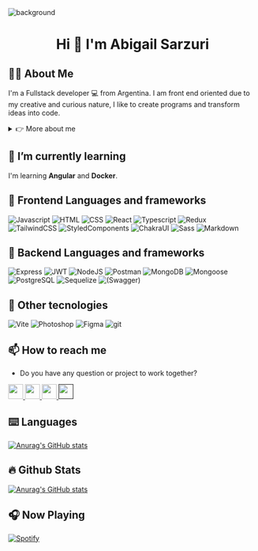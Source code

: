 <img src="https://res.cloudinary.com/dbhb8sohh/image/upload/v1678469582/backgroundgithugFinal_m84jju.png" alt="background"/>

<h1 align="center"> Hi 👋 I'm Abigail Sarzuri </h1>

## 👨‍💻 About Me

I'm a Fullstack developer 💻 from Argentina.
I am front end oriented due to my creative and curious nature, I like to create programs and transform ideas into code.

<details>
  <summary> 👉 More about me </summary>
  
  - 🤝 I’m looking for help with finding projects to contribute to!
  - 💻 I’m currently developing AnimeApp, an application which will allow watch anime.
  - ✍️  In my free time, I play videogames, I draw digitally, I stream and research new technologies as my hobbies.
  - 🎵 I love to hear kpop and rock music.
  
</details>

## 🌱 I’m currently learning

I'm learning **Angular** and **Docker**.

## 📌 Frontend Languages and frameworks

![Javascript](https://img.shields.io/badge/JavaScript-323330?style=for-the-badge&logo=javascript&logoColor=F7DF1E)
![HTML](https://img.shields.io/badge/HTML5-E34F26?style=for-the-badge&logo=html5&logoColor=white)
![CSS](https://img.shields.io/badge/CSS3-1572B6?style=for-the-badge&logo=css3&logoColor=white)
![React](https://img.shields.io/badge/React-20232A?style=for-the-badge&logo=react&logoColor=61DAFB)
![Typescript](https://img.shields.io/badge/TypeScript-007ACC?style=for-the-badge&logo=typescript&logoColor=white)
![Redux](https://img.shields.io/badge/Redux-593D88?style=for-the-badge&logo=redux&logoColor=white)
![TailwindCSS](https://img.shields.io/badge/Tailwind_CSS-38B2AC?style=for-the-badge&logo=tailwind-css&logoColor=white)
![StyledComponents](https://img.shields.io/badge/styled--components-DB7093?style=for-the-badge&logo=styled-components&logoColor=white)
![ChakraUI](https://img.shields.io/badge/Chakra--UI-319795?style=for-the-badge&logo=chakra-ui&logoColor=white)
![Sass](https://img.shields.io/badge/Sass-CC6699?style=for-the-badge&logo=sass&logoColor=white)
![Markdown](https://img.shields.io/badge/Markdown-000000?style=for-the-badge&logo=markdown&logoColor=white)

## 📌 Backend Languages and frameworks

![Express](	https://img.shields.io/badge/Express.js-000000?style=for-the-badge&logo=express&logoColor=white)
![JWT](https://img.shields.io/badge/JWT-000000?style=for-the-badge&logo=JSON%20web%20tokens&logoColor=white)
![NodeJS](https://img.shields.io/badge/Node.js-339933?style=for-the-badge&logo=nodedotjs&logoColor=white)
![Postman](https://img.shields.io/badge/Postman-FF6C37?style=for-the-badge&logo=Postman&logoColor=white)
![MongoDB](https://img.shields.io/badge/MongoDB-4EA94B?style=for-the-badge&logo=mongodb&logoColor=white)
![Mongoose](https://img.shields.io/badge/Mongoose-A03333?style=for-the-badge&logo=MongoDB&logoColor=white)
![PostgreSQL](https://img.shields.io/badge/PostgreSQL-316192?style=for-the-badge&logo=postgresql&logoColor=white)
![Sequelize](https://img.shields.io/badge/Sequelize-52B0E7?style=for-the-badge&logo=Sequelize&logoColor=white)
![(Swagger)](https://img.shields.io/badge/Swagger-85EA2D?style=for-the-badge&logo=Swagger&logoColor=white)

## 📌 Other tecnologies

![Vite](https://img.shields.io/badge/Vite-B73BFE?style=for-the-badge&logo=vite&logoColor=FFD62E)
![Photoshop](https://img.shields.io/badge/Adobe%20Photoshop-31A8FF?style=for-the-badge&logo=Adobe%20Photoshop&logoColor=black)
![Figma](https://img.shields.io/badge/Figma-F24E1E?style=for-the-badge&logo=figma&logoColor=white)
![git](https://img.shields.io/badge/GIT-E44C30?style=for-the-badge&logo=git&logoColor=white)

## 📫 How to reach me
- Do you have any question or project to work together?

<p align="left">
  <a href="mailto:abigailsarzuri@gmail.com?Subject=I%20want%20propose%20you%20something" target="_blank" rel="noreferrer" >
    <img src="https://img.shields.io/badge/Gmail-D14836?style=for-the-badge&logo=gmail&logoColor=white" height="30" />
  </a>
  <a href="https://www.linkedin.com/in/abigailsarzuri/" target="_blank" rel="noreferrer" >
    <img src="https://img.shields.io/badge/LinkedIn-0077B5?style=for-the-badge&logo=linkedin&logoColor=white" height="30" />
  </a>
  <a href="https://twitter.com/abigail_sarzuri" target="_blank" rel="noreferrer" >
    <img src="https://img.shields.io/badge/Twitter-1DA1F2?style=for-the-badge&logo=twitter&logoColor=white" height="30" />
  </a>
  <a href="" target="_blank" rel="noreferrer" >
    <img src="https://img.shields.io/badge/Abigails%233309-5865F2?style=for-the-badge&logo=Discord&logoColor=fff" height="30" />
  </a>
</p>

## ⌨️ Languages

[![Anurag's GitHub stats](https://github-readme-stats-git-masterrstaa-rickstaa.vercel.app/api/top-langs/?username=abigailsc&hide=html&layout=compact&theme=dark)](https://github.com/anuraghazra/github-readme-stats)

## 🔥 Github Stats

[![Anurag's GitHub stats](https://github-readme-stats-git-masterrstaa-rickstaa.vercel.app/api?username=abigailsc&theme=dark&show_icons=true)](https://github.com/anuraghazra/github-readme-stats)

## 🎧 Now Playing 

[![Spotify](https://novatorem-84k1n141p-abigailsc.vercel.app/api/spotify)](https://open.spotify.com/user/t4kbp3u1ij2wg6ag0kn8ceae7)
